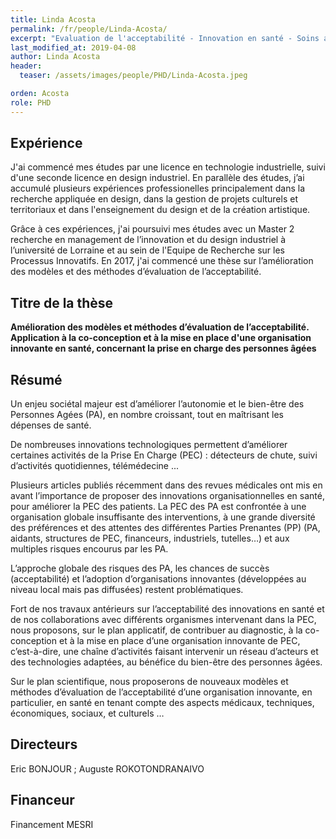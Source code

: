 ```yaml
---
title: Linda Acosta
permalink: /fr/people/Linda-Acosta/
excerpt: "Evaluation de l'acceptabilité - Innovation en santé - Soins aux personnes âgées"
last_modified_at: 2019-04-08
author: Linda Acosta
header:
  teaser: /assets/images/people/PHD/Linda-Acosta.jpeg

orden: Acosta
role: PHD
---
```



## Expérience

J'ai commencé mes études par une licence en technologie industrielle, suivi d'une seconde licence en design industriel. En parallèle des études, j’ai accumulé plusieurs expériences professionelles principalement dans la recherche appliquée en design, dans la gestion de projets culturels et territoriaux et dans l'enseignement du design et de la création artistique.

Grâce à ces expériences, j'ai poursuivi mes études avec un Master 2 recherche en management de l’innovation et du design industriel à l’université de Lorraine et au sein de l'Equipe de Recherche sur les Processus Innovatifs. En 2017, j'ai commencé une thèse sur l’amélioration des modèles et des méthodes d’évaluation de l’acceptabilité.


## Titre de la thèse

**Amélioration des modèles et méthodes d’évaluation de l’acceptabilité. Application à la co-conception et à la mise en place d'une organisation innovante en santé, concernant la prise en charge des personnes âgées**

## Résumé

Un enjeu sociétal majeur est d’améliorer l’autonomie et le bien-être des Personnes Agées (PA), en nombre croissant, tout en maîtrisant les dépenses de santé.  

De nombreuses innovations technologiques permettent d’améliorer certaines activités de la Prise En Charge (PEC) : détecteurs de chute, suivi d’activités quotidiennes, télémédecine ... 

Plusieurs articles publiés récemment dans des revues médicales ont mis en avant l’importance de proposer des innovations organisationnelles en santé, pour améliorer la PEC des patients. La PEC des PA est confrontée à une organisation globale insuffisante des interventions, à une grande diversité des préférences et des attentes des différentes Parties Prenantes (PP) (PA, aidants, structures de PEC, financeurs, industriels, tutelles…) et aux multiples risques encourus par les PA.  

L’approche globale des risques des PA, les chances de succès (acceptabilité) et l’adoption d’organisations innovantes (développées au niveau local mais pas diffusées) restent problématiques. 

Fort de nos travaux antérieurs sur l’acceptabilité des innovations en santé et de nos collaborations avec différents organismes intervenant dans la PEC, nous proposons, sur le plan applicatif, de contribuer au diagnostic, à la co-conception et à la mise en place d’une organisation innovante de PEC, c’est-à-dire, une chaîne d’activités faisant intervenir un réseau d’acteurs et des technologies adaptées, au bénéfice du bien-être des personnes âgées.  

Sur le plan scientifique, nous proposerons de nouveaux modèles et méthodes d’évaluation de l’acceptabilité d’une organisation innovante, en particulier, en santé en tenant compte des aspects médicaux, techniques, économiques, sociaux, et culturels …



## Directeurs

Eric BONJOUR ; Auguste ROKOTONDRANAIVO

## Financeur

Financement MESRI

